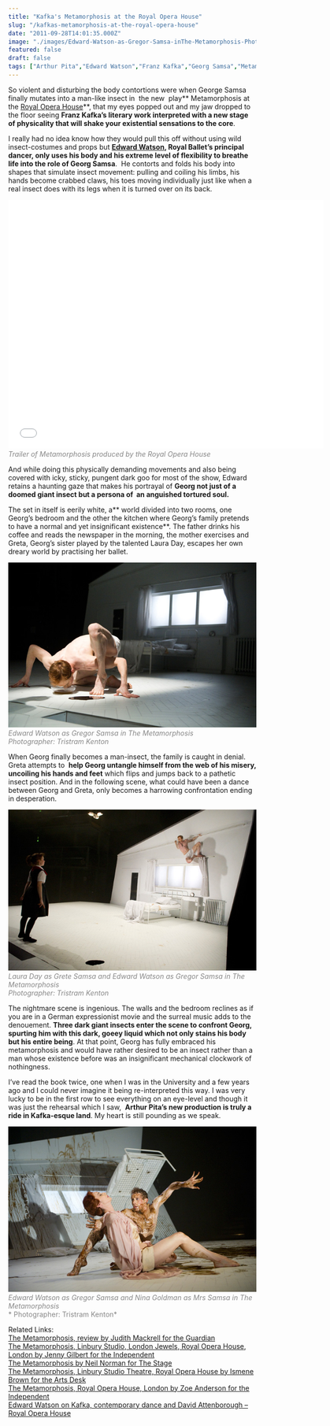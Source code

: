 ```yaml
---
title: "Kafka's Metamorphosis at the Royal Opera House"
slug: "/kafkas-metamorphosis-at-the-royal-opera-house"
date: "2011-09-28T14:01:35.000Z"
image: "./images/Edward-Watson-as-Gregor-Samsa-inThe-Metamorphosis-Photographer-is-Tristram-Kenton-036_onac1l.jpg"
featured: false
draft: false
tags: ["Arthur Pita","Edward Watson","Franz Kafka","Georg Samsa","Metamorphosis","Theatre"]
---
```



So violent and disturbing the body contortions were when George Samsa finally mutates into a man-like insect in  the new  play** Metamorphosis at the [Royal Opera House](http://www.roh.org.uk "Royal opera house")**, that my eyes popped out and my jaw dropped to the floor seeing **Franz Kafka’s literary work interpreted with a new stage of physicality that will shake your existential sensations to the core**. 

I really had no idea know how they would pull this off without using wild insect-costumes and props but **[Edward Watson](http://www.roh.org.uk/discover/artistdetail.aspx?id=346 "Edward watson"), Royal Ballet’s principal dancer, only uses his body and his extreme level of flexibility to breathe life into the role of Georg Samsa**.  He contorts and folds his body into shapes that simulate insect movement: pulling and coiling his limbs, his hands become crabbed claws, his toes moving individually just like when a real insect does with its legs when it is turned over on its back.

<span class="youtube"><iframe allowfullscreen="" class="youtube-player" frameborder="0" height="505" src="//www.youtube.com/embed/a5jTwEiEz90?wmode=transparent&fs=1&hl=en&modestbranding=1&iv_load_policy=3&showsearch=0&rel=0&theme=dark" title="YouTube video player" type="text/html" width="640"></iframe></span>  
<span style="color: #888888;">*Trailer of Metamorphosis produced by the Royal Opera House*</span>

And while doing this physically demanding movements and also being covered with icky, sticky, pungent dark goo for most of the show, Edward retains a haunting gaze that makes his portrayal of **Georg not just of a doomed giant insect but a persona of  an anguished tortured soul.**

The set in itself is eerily white, a** world divided into two rooms, one Georg’s bedroom and the other the kitchen where Georg’s family pretends to have a normal and yet insignificant existence**. The father drinks his coffee and reads the newspaper in the morning, the mother exercises and Greta, Georg’s sister played by the talented Laura Day, escapes her own dreary world by practising her ballet.

![](./images/Edward-Watson-as-Gregor-Samsa-inThe-Metamorphosis-Photographer-is-Tristram-Kenton-036_onac1l.jpg "Edward-Watson-as-Gregor-Samsa-inThe-Metamorphosis-Photographer-is-Tristram-Kenton--036")*<span style="color: #888888;">Edward Watson as Gregor Samsa in The Metamorphosis</span>*  
*<span style="color: #888888;"> Photographer: Tristram Kenton</span>*

When Georg finally becomes a man-insect, the family is caught in denial. Greta attempts to  **help Georg untangle himself from the web of his misery, uncoiling his hands and feet** which flips and jumps back to a pathetic insect position. And in the following scene, what could have been a dance between Georg and Greta, only becomes a harrowing confrontation ending in desperation.

![](./images/Laura-Day-as-Grete-Samsa-andEdward-Watson-as-Gregor-Samsa-in-The-Metamorphosis-Photographer-is-TristramKenton-_-029_n7dywn.jpg "Laura-Day-as-Grete-Samsa-andEdward-Watson-as-Gregor-Samsa-in-The-Metamorphosis-Photographer-is-TristramKenton-_-029")<span style="color: #888888;">*Laura Day as Grete Samsa and Edward Watson as Gregor Samsa in The Metamorphosis  
 Photographer: Tristram Kenton*</span>

The nightmare scene is ingenious. The walls and the bedroom reclines as if you are in a German expressionist movie and the surreal music adds to the denouement. **Three dark giant insects enter the scene to confront Georg, spurting him with this dark, goeey liquid which not only stains his body but his entire being**. At that point, Georg has fully embraced his metamorphosis and would have rather desired to be an insect rather than a man whose existence before was an insignificant mechanical clockwork of nothingness.

I’ve read the book twice, one when I was in the University and a few years ago and I could never imagine it being re-interpreted this way. I was very lucky to be in the first row to see everything on an eye-level and though it was just the rehearsal which I saw,  **Arthur Pita’s new production is truly a ride in Kafka-esque land**. My heart is still pounding as we speak.

![](./images/Edward-Watson-as-Gregor-Samsa-andNina-Goldman-as-Mrs-Samsa-in-The-Metamorphosis-Photographer-is-TristramKenton_001_zt0zqd.jpg "Edward-Watson-as-Gregor-Samsa-andNina-Goldman-as-Mrs-Samsa-in-The-Metamorphosis-Photographer-is-TristramKenton_001")<span style="color: #888888;">*Edward Watson as Gregor Samsa and Nina Goldman as Mrs Samsa in The Metamorphosis*</span>  
<span style="color: #888888;">* Photographer: Tristram Kenton*</span>

Related Links:  
[The Metamorphosis, review by Judith Mackrell for the Guardian](http://www.guardian.co.uk/stage/2011/sep/22/the-metamorphosis-dance-review?newsfeed=true "Judith Mackrell Metamorphosis") [  
The Metamorphosis, Linbury Studio, London Jewels, Royal Opera House, London by Jenny Gilbert for the Independent](http://www.independent.co.uk/arts-entertainment/theatre-dance/reviews/the-metamorphosis-linbury-studio-londonbrjewels-royal-opera-house-london-2360369.html "Jenny Gilbert, metamorphosis") [  
The Metamorphosis by Neil Norman for The Stage](http://www.thestage.co.uk/reviews/review.php/33626/the-metamorphosis "Neil Norman for the Stage") [  
The Metamorphosis, Linbury Studio Theatre, Royal Opera House by Ismene Brown for the Arts Desk](http://www.theartsdesk.com/dance/metamorphosis-linbury-studio-theatre-royal-opera-house "Ismene Brown for Metamorphosis")  
[The Metamorphosis, Royal Opera House, London by Zoe Anderson for the Independent](http://www.independent.co.uk/arts-entertainment/theatre-dance/reviews/the-metamorphosis-royal-opera-house-london-2359420.html "Zoe Anderson") [  
Edward Watson on Kafka, contemporary dance and David Attenborough – Royal Opera House](http://www.roh.org.uk/news/edward-watson-on-kafka-contemporary-dance-and-david-attenborough "Edward watson - royal opera house")



